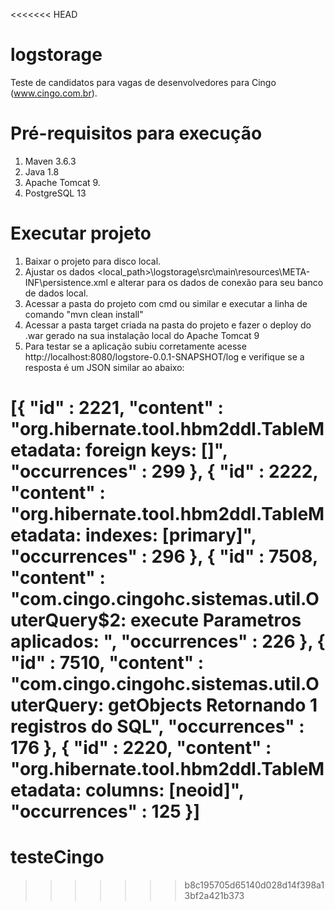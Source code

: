 <<<<<<< HEAD
# logstorage
Teste de candidatos para vagas de desenvolvedores para Cingo (www.cingo.com.br).

# Pré-requisitos para execução
1. Maven 3.6.3
2. Java 1.8
3. Apache Tomcat 9.
4. PostgreSQL 13

# Executar projeto
1. Baixar o projeto para disco local.
2. Ajustar os dados <local_path>\logstorage\src\main\resources\META-INF\persistence.xml e alterar para os dados de conexão para seu banco de dados local.
3. Acessar a pasta do projeto com cmd ou similar e executar a linha de comando "mvn clean install"
4. Acessar a pasta target criada na pasta do projeto e fazer o deploy do .war gerado na sua instalação local do Apache Tomcat 9
5. Para testar se a aplicação subiu corretamente acesse http://localhost:8080/logstore-0.0.1-SNAPSHOT/log e verifique se a resposta é um JSON similar ao abaixo: 

[{
  "id" : 2221,
  "content" : "org.hibernate.tool.hbm2ddl.TableMetadata: <init> foreign keys: []",
  "occurrences" : 299
}, {
  "id" : 2222,
  "content" : "org.hibernate.tool.hbm2ddl.TableMetadata: <init> indexes: [primary]",
  "occurrences" : 296
}, {
  "id" : 7508,
  "content" : "com.cingo.cingohc.sistemas.util.OuterQuery$2: execute Parametros aplicados: ",
  "occurrences" : 226
}, {
  "id" : 7510,
  "content" : "com.cingo.cingohc.sistemas.util.OuterQuery: getObjects Retornando 1 registros do SQL",
  "occurrences" : 176
}, {
  "id" : 2220,
  "content" : "org.hibernate.tool.hbm2ddl.TableMetadata: <init> columns: [neoid]",
  "occurrences" : 125
}]
=======
# testeCingo
>>>>>>> b8c195705d65140d028d14f398a13bf2a421b373
